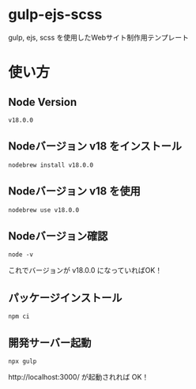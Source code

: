 # gulp-ejs-scss

gulp, ejs, scss を使用したWebサイト制作用テンプレート

# 使い方

## Node Version
```
v18.0.0
```

## Nodeバージョン v18 をインストール
```
nodebrew install v18.0.0
```

## Nodeバージョン v18 を使用
```
nodebrew use v18.0.0
```

## Nodeバージョン確認
```
node -v
```
これでバージョンが v18.0.0 になっていればOK！


## パッケージインストール

```
npm ci
```

## 開発サーバー起動

```
npx gulp
```

http://localhost:3000/ が起動されれば OK！
